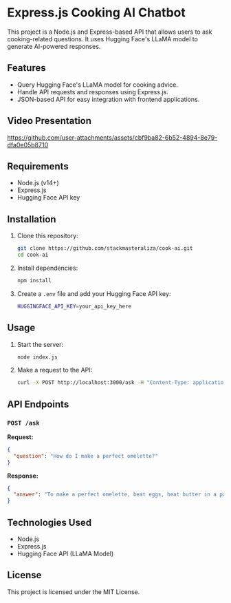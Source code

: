 # Express.js Cooking AI Chatbot

This project is a Node.js and Express-based API that allows users to ask cooking-related questions. It uses Hugging Face's LLaMA model to generate AI-powered responses.

## Features
- Query Hugging Face's LLaMA model for cooking advice.
- Handle API requests and responses using Express.js.
- JSON-based API for easy integration with frontend applications.

## Video Presentation

https://github.com/user-attachments/assets/cbf9ba82-6b52-4894-8e79-dfa0e05b8710


## Requirements
- Node.js (v14+)
- Express.js
- Hugging Face API key

## Installation
1. Clone this repository:
   ```sh
   git clone https://github.com/stackmasteraliza/cook-ai.git
   cd cook-ai
   ```
2. Install dependencies:
   ```sh
   npm install
   ```
3. Create a `.env` file and add your Hugging Face API key:
   ```sh
   HUGGINGFACE_API_KEY=your_api_key_here
   ```

## Usage
1. Start the server:
   ```sh
   node index.js
   ```
2. Make a request to the API:
   ```sh
   curl -X POST http://localhost:3000/ask -H "Content-Type: application/json" -d '{"question": "How do I make a perfect omelette?"}'
   ```

## API Endpoints
### `POST /ask`
**Request:**
```json
{
  "question": "How do I make a perfect omelette?"
}
```

**Response:**
```json
{
  "answer": "To make a perfect omelette, beat eggs, heat butter in a pan, pour the eggs, and fold when slightly firm."
}
```

## Technologies Used
- Node.js
- Express.js
- Hugging Face API (LLaMA Model)

## License
This project is licensed under the MIT License.

